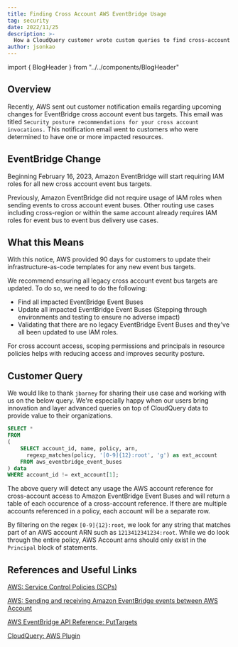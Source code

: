 ```yaml
---
title: Finding Cross Account AWS EventBridge Usage
tag: security
date: 2022/11/25
description: >-
  How a CloudQuery customer wrote custom queries to find cross-account AWS EventBridge Usage to help their teams migrate to new AWS EventBridge security features to increase security and compliance.
author: jsonkao
---
```


import { BlogHeader } from "../../components/BlogHeader"

<BlogHeader/>

## Overview

Recently, AWS sent out customer notification emails regarding upcoming changes for EventBridge cross account event bus targets.  This email was titled `Security posture recommendations for your cross account invocations.` This notification email went to customers who were determined to have one or more impacted resources.

## EventBridge Change

Beginning February 16, 2023, Amazon EventBridge will start requiring IAM roles for all new cross account event bus targets.

Previously, Amazon EventBridge did not require usage of IAM roles when sending events to cross account event buses. Other routing use cases including cross-region or within the same account already requires IAM roles for event bus to event bus delivery use cases. 

## What this Means

With this notice, AWS provided 90 days for customers to update their infrastructure-as-code templates for any new event bus targets.

We recommend ensuring all legacy cross account event bus targets are updated.  To do so, we need to do the following:
* Find all impacted EventBridge Event Buses
* Update all impacted EventBridge Event Buses (Stepping through environments and testing to ensure no adverse impact)
* Validating that there are no legacy EventBridge Event Buses and they've all been updated to use IAM roles.

For cross account access, scoping permissions and principals in resource policies helps with reducing access and improves security posture.   

## Customer Query

We would like to thank `jbarney` for sharing their use case and working with us on the below query.  We're especially happy when our users bring innovation and layer advanced queries on top of CloudQuery data to provide value to their organizations.

```sql
SELECT *
FROM
(
	SELECT account_id, name, policy, arn,
	  regexp_matches(policy, '[0-9]{12}:root', 'g') as ext_account
	FROM aws_eventbridge_event_buses
) data
WHERE account_id != ext_account[1];
```
The above query will detect any usage the AWS account reference for cross-account access to Amazon EventBridge Event Buses and will return a table of each occurence of a cross-account reference. If there are multiple accounts referenced in a policy, each account will be a separate row.

By filtering on the regex `[0-9]{12}:root`, we look for any string that matches part of an AWS account ARN such as `1213412341234:root`.  While we do look through the entire policy, AWS Account arns should only exist in the `Principal` block of statements. 

## References and Useful Links

[AWS: Service Control Policies (SCPs)](https://docs.aws.amazon.com/organizations/latest/userguide/orgs_manage_policies_scps.html)

[AWS: Sending and receiving Amazon EventBridge events between AWS Account](https://docs.aws.amazon.com/eventbridge/latest/userguide/eb-cross-account.html)

[AWS EventBridge API Reference: PutTargets](https://docs.aws.amazon.com/eventbridge/latest/APIReference/API_PutTargets.html)

[CloudQuery: AWS Plugin](https://github.com/cloudquery/cloudquery/tree/main/plugins/source/aws)